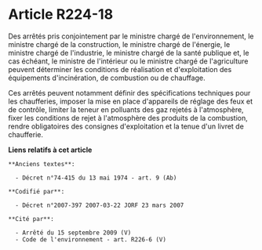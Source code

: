 # Article R224-18

Des arrêtés pris conjointement par le ministre chargé de l'environnement, le ministre chargé de la construction, le ministre
chargé de l'énergie, le ministre chargé de l'industrie, le ministre chargé de la santé publique et, le cas échéant, le
ministre de l'intérieur ou le ministre chargé de l'agriculture peuvent déterminer les conditions de réalisation et
d'exploitation des équipements d'incinération, de combustion ou de chauffage.

Ces arrêtés peuvent notamment définir des spécifications techniques pour les chaufferies, imposer la mise en place
d'appareils de réglage des feux et de contrôle, limiter la teneur en polluants des gaz rejetés à l'atmosphère, fixer les
conditions de rejet à l'atmosphère des produits de la combustion, rendre obligatoires des consignes d'exploitation et la
tenue d'un livret de chaufferie.

**Liens relatifs à cet article**

	**Anciens textes**:

	  - Décret n°74-415 du 13 mai 1974 - art. 9 (Ab)

	**Codifié par**:

	  - Décret n°2007-397 2007-03-22 JORF 23 mars 2007

	**Cité par**:

	  - Arrêté du 15 septembre 2009 (V)
	  - Code de l'environnement - art. R226-6 (V)
